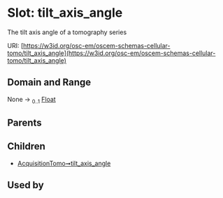 
# Slot: tilt_axis_angle

The tilt axis angle of a tomography series

URI: [https://w3id.org/osc-em/oscem-schemas-cellular-tomo/tilt_axis_angle](https://w3id.org/osc-em/oscem-schemas-cellular-tomo/tilt_axis_angle)


## Domain and Range

None &#8594;  <sub>0..1</sub> [Float](types/Float.md)

## Parents


## Children

 *  [AcquisitionTomo➞tilt_axis_angle](AcquisitionTomo_tilt_axis_angle.md)

## Used by

